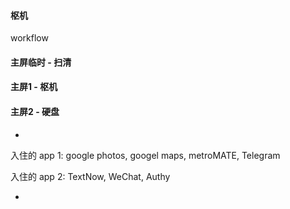 
#### 枢机

workflow

#### 主屏临时 - 扫清

#### 主屏1 - 枢机

#### 主屏2 - 硬盘

-

入住的 app 1:
google photos, googel maps, metroMATE, Telegram

入住的 app 2:
TextNow, WeChat, Authy

-
